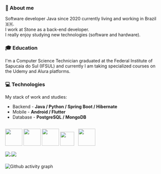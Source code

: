 ### 👤 About me
 Software developer Java since 2020 currently living and working in Brazil 🇧🇷.  
 I work at Stone as a back-end developer.<br>
 I really enjoy studying new technologies (software and hardware).<br>
 
 ### 🎓 Education  
  I'm a Computer Science Technician graduated at the Federal Institute of Sapucaia do Sul (IFSUL) and currently I am taking specialized courses on the Udemy and Alura platforms.
  
 ### 💻 Technologies
 My stack of work and studies:

- Backend - **Java / Python / Spring Boot / Hibernate**
- Mobile - **Android / Flutter**
- Database - **PostgreSQL / MongoDB**

##
<p>
    <img src="https://cdn.jsdelivr.net/gh/devicons/devicon/icons/java/java-original-wordmark.svg" height="55" width="55"/>
    <img src="https://cdn.jsdelivr.net/gh/devicons/devicon/icons/python/python-original-wordmark.svg" height="55" width="55"/>
    <img src="https://cdn.jsdelivr.net/gh/devicons/devicon/icons/android/android-plain.svg" height="55" width="55" />
    <img src="https://cdn.jsdelivr.net/gh/devicons/devicon/icons/flutter/flutter-original.svg" height="45" width="45" />
    <img src="https://cdn.jsdelivr.net/gh/devicons/devicon/icons/postgresql/postgresql-original-wordmark.svg" height="55" width="5" />
    <img src="https://cdn.jsdelivr.net/gh/devicons/devicon/icons/mongodb/mongodb-original-wordmark.svg" height="55" width="55"/>
</p>

<div>
<a href= "https://beacons.ai/mayndi15">
  <img align="center" src="https://github-readme-stats.vercel.app/api?username=mayndi15&show_icons=true&theme=dracula&bg_color=00000000&include_all_commits=true&count_private=true"/>
</a>
 <a href= "https://beacons.ai/mayndi15">
  <img align="center" src="https://github-readme-stats.vercel.app/api/top-langs/?username=mayndi15&layout=compact&langs_count=10&theme=dracula&include_all_commits=true&count_private=true&bg_color=00000000&custom_title=Languages&card_width=375&hide=c%2B%2B,objective-c,cmake,c,swift"/>
</a>
</div>

###
![Github activity graph](https://github-readme-activity-graph.cyclic.app/graph?username=mayndi15&theme=github&bg_color=00000000)
